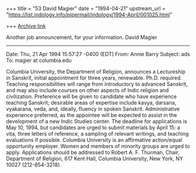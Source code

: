 +++
title = "53 David Magier"
date = "1994-04-21"
upstream_url = "https://list.indology.info/pipermail/indology/1994-April/001025.html"

+++
[Archive link](https://list.indology.info/pipermail/indology/1994-April/001025.html)

Another job announcement, for your information. David Magier

------------
Date: Thu, 21 Apr 1994 15:57:27 -0400 (EDT)
From: Annie Barry <ab14 at columbia.edu>
Subject: ads
To: magier at columbia.edu

Columbia University, the Department of Religion, announces a
Lectureship in Sanskrit, initial appointment for three years,
renewable.  Ph.D.  required.  Teaching responsibilities will range
from introductory to advanced Sanskrit, and may also include courses
on other aspects of Indic religion and civilization.  Preference will
be given to candidate who have experience teaching Sanskrit; desirable
areas of expertise include kavya, darsana, vyakarana, veda, and,
ideally, fluency in spoken Sanskrit.  Administrative experience
preferred, as the appointee will be expected to assist in the
development of a new Indic Studies center.  The deadline for
applications is May 10, 1994, but candidates are urged to submit
materials by April 15: a vita, three letters of reference, a sampling
of relevant writings, and teaching evaluations if possible.  Columbia
University is an affirmative action/equal opportunity employer.  Women
and members of minority groups are urged to apply.  Applications
should be addressed to Robert A. F. Thurman, Chair, Department of
Religion, 617 Kent Hall, Columbia University, New York, NY 10027
(212-854-3218).





